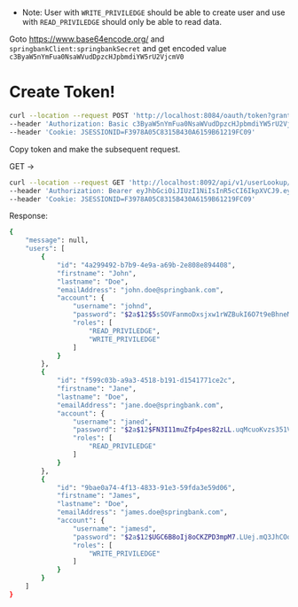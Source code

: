 #

- Note: User with `WRITE_PRIVILEDGE` should be able to create user and use with `READ_PRIVILEDGE` should only be able to read data.

Goto https://www.base64encode.org/ and `springbankClient:springbankSecret` and get encoded value `c3ByaW5nYmFua0NsaWVudDpzcHJpbmdiYW5rU2VjcmV0`

# Create Token!

```sh
curl --location --request POST 'http://localhost:8084/oauth/token?grant_type=password&username=janed&password=P@ssword2' \
--header 'Authorization: Basic c3ByaW5nYmFua0NsaWVudDpzcHJpbmdiYW5rU2VjcmV0' \
--header 'Cookie: JSESSIONID=F3978A05C8315B430A6159B61219FC09'
```

Copy token and make the subsequent request.

GET -> 

```sh
curl --location --request GET 'http://localhost:8092/api/v1/userLookup/' \
--header 'Authorization: Bearer eyJhbGciOiJIUzI1NiIsInR5cCI6IkpXVCJ9.eyJleHAiOjE2NTg2Nzk4ODgsInVzZXJfbmFtZSI6ImphbmVkIiwiYXV0aG9yaXRpZXMiOlsiUkVBRF9QUklWSUxFREdFIl0sImp0aSI6IlVPYk0xdVVkSndMUGkta0pPRXYzdVlZS0FqbyIsImNsaWVudF9pZCI6InNwcmluZ2JhbmtDbGllbnQiLCJzY29wZSI6WyJyZWFkIiwid3JpdGUiXX0.bH1JXR5ylcnQ0NsY1kw6xC-Y3SGCk4LafIsNgsRh5wQ' \
--header 'Cookie: JSESSIONID=F3978A05C8315B430A6159B61219FC09'
```

Response:

```sh
{
    "message": null,
    "users": [
        {
            "id": "4a299492-b7b9-4e9a-a69b-2e808e894408",
            "firstname": "John",
            "lastname": "Doe",
            "emailAddress": "john.doe@springbank.com",
            "account": {
                "username": "johnd",
                "password": "$2a$12$5sSOVFanmoDxsjxw1rWZBukI6O7t9eBhneMEDoQFeJ7Ni35Hl8/zO",
                "roles": [
                    "READ_PRIVILEDGE",
                    "WRITE_PRIVILEDGE"
                ]
            }
        },
        {
            "id": "f599c03b-a9a3-4518-b191-d1541771ce2c",
            "firstname": "Jane",
            "lastname": "Doe",
            "emailAddress": "jane.doe@springbank.com",
            "account": {
                "username": "janed",
                "password": "$2a$12$FN3I11muZfp4pes82zLL.uqMcuoKvzs351VJJDxO5NPGVdTlREVzW",
                "roles": [
                    "READ_PRIVILEDGE"
                ]
            }
        },
        {
            "id": "9bae0a74-4f13-4833-91e3-59fda3e59d06",
            "firstname": "James",
            "lastname": "Doe",
            "emailAddress": "james.doe@springbank.com",
            "account": {
                "username": "jamesd",
                "password": "$2a$12$UGC6B8oIj8oCKZPD3mpM7.LUej.mQ3JhCOoWOXoUgrpyGghrWBmsm",
                "roles": [
                    "WRITE_PRIVILEDGE"
                ]
            }
        }
    ]
}
```



